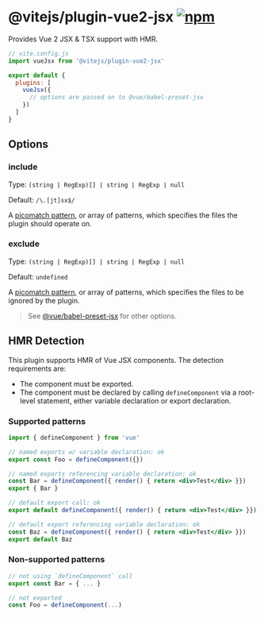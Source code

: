 # @vitejs/plugin-vue2-jsx [![npm](https://img.shields.io/npm/v/@vitejs/plugin-vue2-jsx.svg)](https://npmjs.com/package/@vitejs/plugin-vue2-jsx)

Provides Vue 2 JSX & TSX support with HMR.

```js
// vite.config.js
import vueJsx from '@vitejs/plugin-vue2-jsx'

export default {
  plugins: [
    vueJsx({
      // options are passed on to @vue/babel-preset-jsx
    })
  ]
}
```

## Options

### include

Type: `(string | RegExp)[] | string | RegExp | null`

Default: `/\.[jt]sx$/`

A [picomatch pattern](https://github.com/micromatch/picomatch), or array of patterns, which specifies the files the plugin should operate on.

### exclude

Type: `(string | RegExp)[] | string | RegExp | null`

Default: `undefined`

A [picomatch pattern](https://github.com/micromatch/picomatch), or array of patterns, which specifies the files to be ignored by the plugin.

> See [@vue/babel-preset-jsx](https://github.com/vuejs/jsx-vue2/tree/dev/packages/babel-preset-jsx#readme) for other options.

## HMR Detection

This plugin supports HMR of Vue JSX components. The detection requirements are:

- The component must be exported.
- The component must be declared by calling `defineComponent` via a root-level statement, either variable declaration or export declaration.

### Supported patterns

```jsx
import { defineComponent } from 'vue'

// named exports w/ variable declaration: ok
export const Foo = defineComponent({})

// named exports referencing variable declaration: ok
const Bar = defineComponent({ render() { return <div>Test</div> }})
export { Bar }

// default export call: ok
export default defineComponent({ render() { return <div>Test</div> }})

// default export referencing variable declaration: ok
const Baz = defineComponent({ render() { return <div>Test</div> }})
export default Baz
```

### Non-supported patterns

```jsx
// not using `defineComponent` call
export const Bar = { ... }

// not exported
const Foo = defineComponent(...)
```
